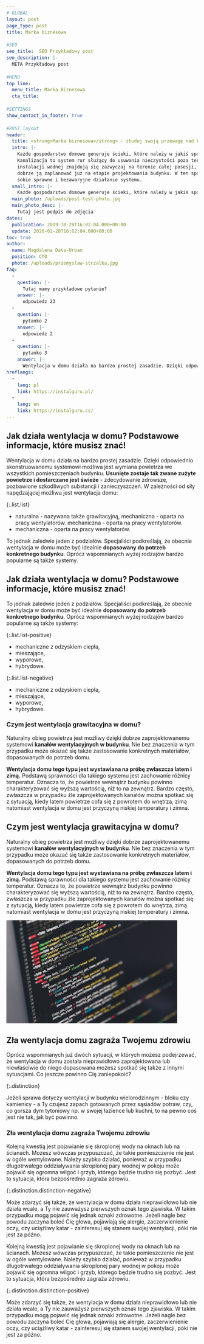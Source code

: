 ```yaml
---
# GLOBAL 
layout: post
page_type: post
title: Marka biznesowa

#SEO
seo_title:  SEO Przykładowy post
seo_description: |-
  META Przykładowy post

#MENU 
top_line:
  menu_title: Marka Biznesowa
  cta_title:

#SETTINGS
show_contact_in_footer: true

#POST layout
header: 
  title: <strong>Marka biznesowa</strong> - zbuduj swoją przewagę nad konkurencją
  intro: |-
    Każde gospodarstwo domowe generuje ścieki, które należy w jakiś sposób odprowadzić.
    Kanalizacja to system rur służący do usuwania nieczystości poza teren budynku. Elementy
    instalacji wodnej znajdują się zazwyczaj na terenie całej posesji, dlatego warto
    dobrze ją zaplanować już na etapie projektowania budynku. W ten sposób zapewnisz
    sobie sprawne i bezawaryjne działanie systemu.
  small_intro: |-
    Każde gospodarstwo domowe generuje ścieki, które należy w jakiś sposób odprowadzić.
  main_photo: /uploads/post-test-photo.jpg
  main_photo_desc: |-
    Tutaj jest podpis do zdjęcia
dates:
  publication: 2019-10-28T16:02:04.000+00:00
  update: 2020-02-28T16:02:04.000+00:00
toc: true
author:
  name: Magdalena Data-Urban
  position: CTO
  photo: /uploads/przemyslaw-strzalka.jpg
faq:
  -
    question: |-
      Tutaj mamy przykładowe pytanie?
    answer: |-
      odpowiedz 23
  -
    question: |-
      pytanko 2
    answer: |-
      odpowiedz 2
  -
    question: |-
      pytanko 3
    answer: |-
      Wentylacja w domu działa na bardzo prostej zasadzie. Dzięki odpowiednio skonstruowanemu systemowi możliwa jest wymiana powietrza we wszystkich pomieszczeniach budynku. Usunięte zostaje tak zwane zużyte powietrze i dostarczane jest świeże - zdecydowanie zdrowsze, pozbawione szkodliwych substancji i zanieczyszczeń.
hreflangs:
  -
    lang: pl
    link: https://instalguru.pl/
  -
    lang: en
    link: https://instalguru.cs/
---
```

## Jak działa wentylacja w domu? Podstawowe informacje, które musisz znać!

Wentylacja w domu działa na bardzo prostej zasadzie. Dzięki odpowiednio skonstruowanemu systemowi możliwa jest wymiana powietrza we wszystkich pomieszczeniach budynku. **Usunięte zostaje tak zwane zużyte powietrze i dostarczane jest świeże** - zdecydowanie zdrowsze, pozbawione szkodliwych substancji i zanieczyszczeń. W zależności od siły napędzającej możliwa jest wentylacja domu:

{:.list.list}

* naturalna - nazywana także grawitacyjną, mechaniczna - oparta na pracy wentylatorów. mechaniczna - oparta na pracy wentylatorów.
* mechaniczna - oparta na pracy wentylatorów.

To jednak zaledwie jeden z podziałów. Specjaliści podkreślają, że obecnie wentylacja w domu może być idealnie **dopasowany do potrzeb konkretnego budynku**. Oprócz wspomnianych wyżej rodzajów bardzo popularne są także systemy.

## Jak działa wentylacja w domu? Podstawowe informacje, które musisz znać!

To jednak zaledwie jeden z podziałów. Specjaliści podkreślają, że obecnie wentylacja w domu może być idealnie **dopasowany do potrzeb konkretnego budynku**. Oprócz wspomnianych wyżej rodzajów bardzo popularne są także systemy:

{:.list.list-positive}

* mechaniczne z odzyskiem ciepła,
* mieszające,
* wyporowe,
* hybrydowe.
  
{:.list.list-negative}

* mechaniczne z odzyskiem ciepła,
* mieszające,
* wyporowe,
* hybrydowe.

### Czym jest wentylacja grawitacyjna w domu?

Naturalny obieg powietrza jest możliwy dzięki dobrze zaprojektowanemu systemowi **kanałów wentylacyjnych w budynku**. Nie bez znaczenia w tym przypadku może okazać się także zastosowanie konkretnych materiałów, dopasowanych do potrzeb domu.

**Wentylacja domu tego typu jest wystawiana na próbę zwłaszcza latem i zimą.** Podstawą sprawności dla takiego systemu jest zachowanie różnicy temperatur. Oznacza to, że powietrze wewnątrz budynku powinno charakteryzować się wyższą wartością, niż to na zewnątrz. Bardzo często, zwłaszcza w przypadku źle zaprojektowanych kanałów można spotkać się z sytuacją, kiedy latem powietrze cofa się z powrotem do wnętrza, zimą natomiast wentylacja w domu jest przyczyną niskiej temperatury i zimna.

## Czym jest wentylacja grawitacyjna w domu?

Naturalny obieg powietrza jest możliwy dzięki dobrze zaprojektowanemu systemowi **kanałów wentylacyjnych w budynku**. Nie bez znaczenia w tym przypadku może okazać się także zastosowanie konkretnych materiałów, dopasowanych do potrzeb domu.

**Wentylacja domu tego typu jest wystawiana na próbę zwłaszcza latem i zimą.** Podstawą sprawności dla takiego systemu jest zachowanie różnicy temperatur. Oznacza to, że powietrze wewnątrz budynku powinno charakteryzować się wyższą wartością, niż to na zewnątrz. Bardzo często, zwłaszcza w przypadku źle zaprojektowanych kanałów można spotkać się z sytuacją, kiedy latem powietrze cofa się z powrotem do wnętrza, zimą natomiast wentylacja w domu jest przyczyną niskiej temperatury i zimna.

![asdfasdfasdf](/uploads/post-test-photo.jpg)

## Zła wentylacja domu zagraża Twojemu zdrowiu

Oprócz wspomnianych już dwóch sytuacji, w których możesz podejrzewać, że wentylacja w domu została nieprawidłowo zaprojektowana lub niewłaściwie do niego dopasowana możesz spotkać się także z innymi sytuacjami. Co jeszcze powinno Cię zaniepokoić?

{:.distinction}

Jeżeli sprawa dotyczy wentylacji w budynku wielorodzinnym - bloku czy kamienicy - a Ty czujesz zapach gotowanych przez sąsiadów potraw, czy, co gorsza dym tytoniowy np. w swojej łazience lub kuchni, to na pewno coś jest nie tak, jak być powinno.

### Zła wentylacja domu zagraża Twojemu zdrowiu

Kolejną kwestią jest pojawianie się skroplonej wody na oknach lub na ścianach. Możesz wówczas przypuszczać, że takie pomieszczenie nie jest w ogóle wentylowane. Należy szybko działać, ponieważ w przypadku długotrwałego oddziaływania skroplonej pary wodnej w pokoju może pojawić się ogromna wilgoć i grzyb, którego będzie trudno się pozbyć. Jest to sytuacja, która bezpośrednio zagraża zdrowiu.

{:.distinction.distinction-negative}

Może zdarzyć się także, że wentylacja w domu działa nieprawidłowo lub nie działa wcale, a Ty nie zauważysz pierwszych oznak tego zjawiska. W takim przypadku mogą pojawić się jednak oznaki zdrowotne. Jeżeli nagle bez powodu zaczyna boleć Cię głowa, pojawiają się alergie, zaczerwienienie oczy, czy uciążliwy katar - zainteresuj się stanem swojej wentylacji, póki nie jest za późno.

Kolejną kwestią jest pojawianie się skroplonej wody na oknach lub na ścianach. Możesz wówczas przypuszczać, że takie pomieszczenie nie jest w ogóle wentylowane. Należy szybko działać, ponieważ w przypadku długotrwałego oddziaływania skroplonej pary wodnej w pokoju może pojawić się ogromna wilgoć i grzyb, którego będzie trudno się pozbyć. Jest to sytuacja, która bezpośrednio zagraża zdrowiu.

{:.distinction.distinction-positive}

Może zdarzyć się także, że wentylacja w domu działa nieprawidłowo lub nie działa wcale, a Ty nie zauważysz pierwszych oznak tego zjawiska. W takim przypadku mogą pojawić się jednak oznaki zdrowotne. Jeżeli nagle bez powodu zaczyna boleć Cię głowa, pojawiają się alergie, zaczerwienienie oczy, czy uciążliwy katar - zainteresuj się stanem swojej wentylacji, póki nie jest za późno.